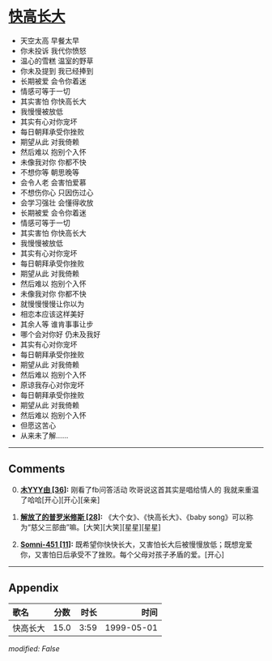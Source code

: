 # [快高长大](https://music.163.com/song?id=26075137)

* 天空太高 早餐太早
* 你未投诉 我代你愤怒
* 温心的雪糕 温室的野草
* 你未及提到 我已经捧到
* 长期被爱 会令你着迷
* 情感可等于一切
* 其实害怕 你快高长大
* 我慢慢被放低
* 其实有心对你宠坏
* 每日朝拜承受你挫败
* 期望从此 对我倚赖
* 然后难以 抱别个入怀
* 未像我对你 你都不快
* 不想你等 朝思晚等
* 会令人老 会害怕爱慕
* 不想伤你心 只因伤过心
* 会学习强壮 会懂得收放
* 长期被爱 会令你着迷
* 情感可等于一切
* 其实害怕 你快高长大
* 我慢慢被放低
* 其实有心对你宠坏
* 每日朝拜承受你挫败
* 期望从此 对我倚赖
* 然后难以 抱别个入怀
* 未像我对你 你都不快
* 就慢慢慢慢让你以为
* 相恋本应该这样美好
* 其余人等 谁肯事事让步
* 哪个会对你好 仍未及我好
* 其实有心对你宠坏
* 每日朝拜承受你挫败
* 期望从此 对我倚赖
* 然后难以 抱别个入怀
* 原谅我存心对你宠坏
* 每日朝拜承受你挫败
* 期望从此 对我倚赖
* 然后难以 抱别个入怀
* 但愿这苦心
* 从来未了解......


---

## Comments
0. **[木YYY由 \[36\]](https://music.163.com/#/user/home?id=60866634):** 刚看了fb问答活动  吹哥说这首其实是唱给情人的 我就来重温了哈哈[开心][开心][亲亲]

1. **[解放了的普罗米修斯 \[28\]](https://music.163.com/#/user/home?id=77529086):** 《大个女》、《快高长大》、《baby song》可以称为“慈父三部曲”嘛。[大笑][大笑][星星][星星]

2. **[Somni-451 \[11\]](https://music.163.com/#/user/home?id=16517014):** 既希望你快快长大，又害怕长大后被慢慢放低；既想宠爱你，又害怕日后承受不了挫败。每个父母对孩子矛盾的爱。[开心]



---

## Appendix

|歌名|分数|时长|时间|
|:---|:---:|---:|---:|
|快高长大|15.0|3:59|1999-05-01

*modified: False*